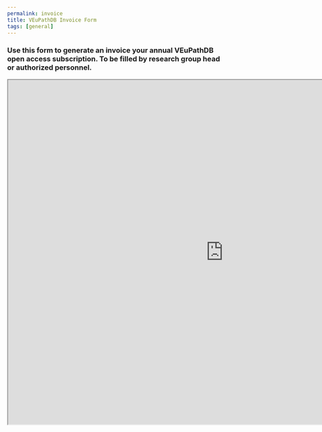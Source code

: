 ```yaml
---
permalink: invoice
title: VEuPathDB Invoice Form
tags: [general]
---
```

<p align="center"><h3>Use this form to generate an invoice your annual VEuPathDB open access subscription. To be filled by research group head or authorized personnel.</h3></p>


<p align="center"><iframe src="https://upenn.co1.qualtrics.com/jfe/form/SV_eKVRjzgyS05uwNU" height="800px" width="1000px"></iframe></p>
